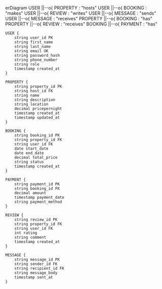 erDiagram
    USER ||--o{ PROPERTY : "hosts"
    USER ||--o{ BOOKING : "makes"
    USER ||--o{ REVIEW : "writes"
    USER ||--o{ MESSAGE : "sends"
    USER ||--o{ MESSAGE : "receives"
    PROPERTY ||--o{ BOOKING : "has"
    PROPERTY ||--o{ REVIEW : "receives"
    BOOKING ||--o{ PAYMENT : "has"

    USER {
        string user_id PK
        string first_name
        string last_name
        string email UK
        string password_hash
        string phone_number
        string role
        timestamp created_at
    }

    PROPERTY {
        string property_id PK
        string host_id FK
        string name
        string description
        string location
        decimal pricepernight
        timestamp created_at
        timestamp updated_at
    }

    BOOKING {
        string booking_id PK
        string property_id FK
        string user_id FK
        date start_date
        date end_date
        decimal total_price
        string status
        timestamp created_at
    }

    PAYMENT {
        string payment_id PK
        string booking_id FK
        decimal amount
        timestamp payment_date
        string payment_method
    }

    REVIEW {
        string review_id PK
        string property_id FK
        string user_id FK
        int rating
        string comment
        timestamp created_at
    }

    MESSAGE {
        string message_id PK
        string sender_id FK
        string recipient_id FK
        string message_body
        timestamp sent_at
    }
